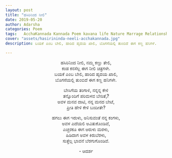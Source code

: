 ```yaml
---
layout: post
title: "ಹಸಿರಿನಿಂದ ನೀಲಿ"
date: 2019-05-20
author: Adarsha
categories: Poem
tags:	AcchaKannada Kannada Poem kavana life Nature Marrage Relationship Love Life maduve preethi jeevana happiness 
cover: "assets/hasirininda-neeli-acchakannada.jpg"
description: ಬಯಕೆ ಎಂಬ ಬೇಲಿ, ಹಾರಿದ ಹೃದಯ ಖಾಲಿ, ಬೊಗಸೆಯಲ್ಲಿ ತುಂಬಿದೆ ಈಗ ಕಣ್ಣ ಹನಿಗಳೆ.

---
```


<p align ="center">ಹಸಿರಿನಿಂದ ನೀಲಿ, ನಮ್ಮ ಕಣ್ಣು ತೇಲಿ,<br>
ಕಂಡ ಕನಸೆಲ್ಲ ಈಗ ನೀಲಿ ಚಿತ್ರಗಳೇ.<br>
ಬಯಕೆ ಎಂಬ ಬೇಲಿ, ಹಾರಿದ ಹೃದಯ ಖಾಲಿ,<br>
ಬೊಗಸೆಯಲ್ಲಿ ತುಂಬಿದೆ ಈಗ ಕಣ್ಣ ಹನಿಗಳೇ.</p><!--more-->

<p align ="center">ಬೇಸಿಗೆಯ ತಂಗಾಳಿ, ನನ್ನನ್ನ ಕೇಳಿ<br>
ತನ್ನೊಂದಿಗೆ ಪರಿಮಳವ ಬೇರಿತೆ,?<br>
ಅವಳ ಮನವ ದಾಟಿ, ನನ್ನ ಮನದ ಬೇಟೆ,<br>
ಪ್ರೀತಿ ಹೇಳಿ ಕೇಳಿ ಬಂದೀತೇ?</p>

<p align ="center">ಹಗಲು ಈಗ ಇರುಳು, ಅನಿಸುವಂತೆ ನನ್ನ ಕಂಗಳು,<br>
ಅವಳ ಎದೆಯಲಿ ಅವಿತುಕೊಂಡಿವೆ,<br>
ಎಚ್ಚರಕೂ ಈಗ ಅರುಳು ಮರಳು,<br>
ಹಿಡಿದಾಗ ಅವಳ ಕಿರುಬೆರಳು,<br>
ಸುತ್ತೆಲ್ಲ ಭಾವನೆ ಬೆರಗುಗೊಂಡಿವೆ.</p>

<p align ="center">- ಆದರ್ಶ</p>
